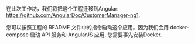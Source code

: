 在此次工作坊，我们将把这个工程迁移到Angular: https://github.com/AngularDoc/CustomerManager-ng1. 

您可以按照工程的 README 文件中的指令启动这个应用。因为我们会用 docker-compose 启动 API 服务和 AngularJS 应用, 您需要事先安装Docker. 
